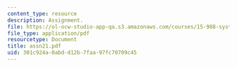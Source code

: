 ```yaml
---
content_type: resource
description: Assignment.
file: https://ol-ocw-studio-app-qa.s3.amazonaws.com/courses/15-988-system-dynamics-self-study-fall-1998-spring-1999/301c924a0abdd12b7faa97fc70709c45_assn21.pdf
file_type: application/pdf
resourcetype: Document
title: assn21.pdf
uid: 301c924a-0abd-d12b-7faa-97fc70709c45
---
```

